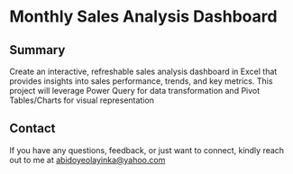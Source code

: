 # Monthly Sales Analysis Dashboard

## Summary
Create an interactive, refreshable sales analysis dashboard in Excel that provides insights into sales performance, trends, and key metrics. This project will leverage Power Query for data transformation and Pivot Tables/Charts for visual representation

## Contact
If you have any questions, feedback, or just want to connect, kindly reach out to me at abidoyeolayinka@yahoo.com
